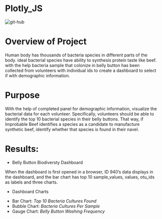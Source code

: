 # Plotly_JS

![git-hub](https://github.com/MonaElahi/Plotly_JS/blob/4aeaaec2b43409cd74d3ea34beaa6cea1b6fb7d5/Images/CoverImage.jpg)

# Overview of Project

Human body has thousands of bacteria species in different parts of the body. ideal bacterial species have ability to synthesis protein taste like beef. with the help bacteria sample that colonize in belly button has been collected from volunteers with individual ids to create a dashboard to select if with demographic information.  

# Purpose

With the help of completed panel for demographic information, visualize the bacterial data for each volunteer. Specifically, volunteers should be able to identify the top 10 bacterial species in their belly buttons. That way, if Improbable Beef identifies a species as a candidate to manufacture synthetic beef, identify whether that species is found in their navel.

# Results:

- Belly Button Biodiversty Dashboard

When the dashboard is first opened in a browser, ID 940’s data displays in the dashboard, 
and the bar chart has top 10 sample_values, values, otu_ids as labels and three charts.

- Dashboard Charts

* Bar Chart: _Top 10 Bacteria Cultures Found_
* Bubble Chart: _Bacteria Cultures Per Sample_
* Gauge Chart: _Belly Button Washing Frequency_
 


